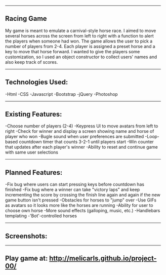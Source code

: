 -----------
Racing Game
-----------
My game is meant to emulate a carnival-style horse race. I aimed to move several horses across the screen from left to right with a function to alert the players when someone had won. The game allows the user to pick a number of players from 2-4. Each player is assigned a preset horse and a key to move that horse forward. I wanted to give the players some customization, so I used an object constructor to collect users' names and also keep track of scores.

-----------
Technologies Used:
-----------
-Html
-CSS
-Javascript
-Bootstrap
-jQuery
-Photoshop

-----------
Existing Features:
-----------
-Choose number of players (2-4)
-Keypress UI to move avatars from left to right
-Check for winner and display a screen showing name and horse of player who won
-Bugle sound when user preferences are submitted
-Loop-based countdown timer that counts 3-2-1 until players start
-Win counter that updates after each player's winner
-Ability to reset and continue game with same user selections

-----------
Planned Features:
-----------
-Fix bug where users can start pressing keys before countdown has finished
-Fix bug where a winner can take "victory laps" and keep incrementing the score by crossing the finish line again and again if the new game button isn't pressed
-Obstacles for horses to "jump" over
-Use GIFs as avatars so it looks more like the horses are running
-Ability for user to choose own horse
-More sound effects (galloping, music, etc.)
-Handlebars templating
-'Bot'-controlled horses

-----------
Screenshots:
-----------


-----------
Play game at: http://melicarls.github.io/project-00/
-----------
